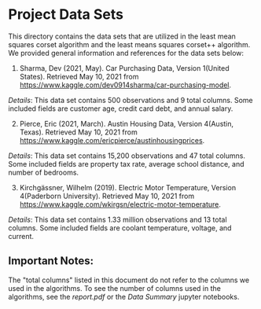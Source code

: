# Project Data Sets

This directory contains the data sets that are utilized in the least mean squares corset algorithm and the least means squares corset++ algorithm. We provided general information and references for the data sets below:

1. Sharma, Dev (2021, May). Car Purchasing Data, Version 1(United States). Retrieved May 10, 2021 from https://www.kaggle.com/dev0914sharma/car-purchasing-model. 

*Details*: This data set contains 500 observations and 9 total columns. Some included fields are customer age, credit card debt, and annual salary.


2. Pierce, Eric (2021, March). Austin Housing Data, Version 4(Austin, Texas). Retrieved May 10, 2021 from https://www.kaggle.com/ericpierce/austinhousingprices. 


*Details*: This data set contains 15,200 observations and 47 total columns. Some included fields are property tax rate, average school distance, and number of bedrooms.


3. Kirchgässner, Wilhelm (2019). Electric Motor Temperature, Version 4(Paderborn University). Retrieved May 10, 2021 from https://www.kaggle.com/wkirgsn/electric-motor-temperature.

*Details*: This data set contains 1.33 million observations and 13 total columns. Some included fields are coolant temperature, voltage, and current.


## Important Notes: 
The "total columns" listed in this document do not refer to the columns we used in the algorithms. To see the number of columns used in the algorithms, see the *report.pdf* or the *Data Summary* jupyter notebooks.
